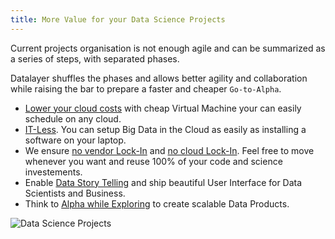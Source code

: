 ```yaml
---
title: More Value for your Data Science Projects
---
```


Current projects organisation is not enough agile and can be summarized as a series of steps, with separated phases.

Datalayer shuffles the phases and allows better agility and collaboration while raising the bar to prepare a faster and cheaper `Go-to-Alpha`.

+ [Lower your cloud costs](/docs/why/cost-less) with cheap Virtual Machine your can easily schedule on any cloud.
+ [IT-Less](/docs/why/it-less). You can setup Big Data in the Cloud as easily as installing a software on your laptop.
+ We ensure [no vendor Lock-In](/docs/why/no-lock-in) and [no cloud Lock-In](/docs/why/no-vendor-cloud-lock-in). Feel free to move whenever you want and reuse 100% of your code and science investements.
+ Enable [Data Story Telling](/docs/why/collaborative-story-telling) and ship beautiful User Interface for Data Scientists and Business.
+ Think to [Alpha while Exploring](/docs/why/exploration-to-alpha) to create scalable Data Products.

![Data Science Projects](/images/datalayer/data-science-projects.svg "Data Science Projects")
